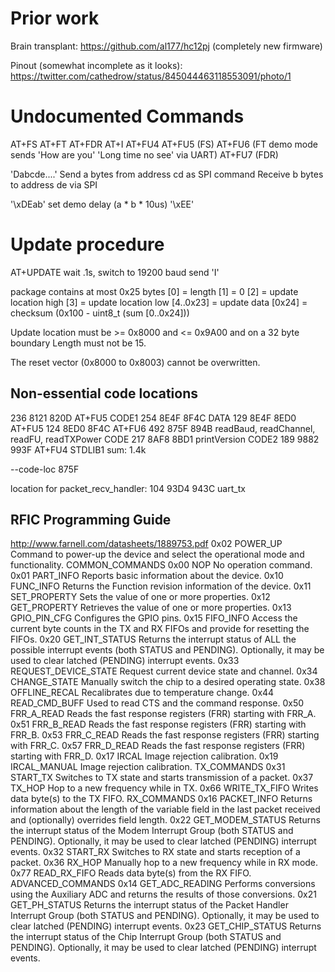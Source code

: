 # Prior work

Brain transplant: https://github.com/al177/hc12pj
(completely new firmware)

Pinout (somewhat incomplete as it looks):
https://twitter.com/cathedrow/status/845044463118553091/photo/1

# Undocumented Commands
AT+FS
AT+FT
AT+FDR
AT+I
AT+FU4
AT+FU5 (FS)
AT+FU6 (FT demo mode sends 'How are you' 'Long time no see' via UART)
AT+FU7 (FDR)

'Dabcde....'
Send a bytes from address cd as SPI command
Receive b bytes to address de via SPI

'\xDEab' set demo delay (a * b * 10us)
'\xEE'

# Update procedure

AT+UPDATE
wait .1s, switch to 19200 baud
send 'I'

package contains at most 0x25 bytes
[0] = length 
[1] = 0
[2] = update location high
[3] = update location low
[4..0x23] = update data
[0x24] = checksum (0x100 - uint8_t (sum [0..0x24]))

Update location must be >= 0x8000 and <= 0x9A00 and on a 32 byte boundary
Length must not be 15.

The reset vector (0x8000 to 0x8003) cannot be overwritten.

## Non-essential code locations
236 8121 820D AT+FU5                                       CODE1
254 8E4F 8F4C                                              DATA
  129 8E4F 8ED0 AT+FU5 
  124 8ED0 8F4C AT+FU6
492 875F 894B readBaud, readChannel, readFU, readTXPower   CODE
217 8AF8 8BD1 printVersion                                 CODE2
189 9882 993F AT+FU4                                       STDLIB1
sum: 1.4k

--code-loc 875F

location for packet_recv_handler:
104 93D4 943C uart_tx

## RFIC Programming Guide
http://www.farnell.com/datasheets/1889753.pdf
0x02 POWER_UP Command to power-up the device and select the operational
mode and functionality.
COMMON_COMMANDS
0x00 NOP No operation command.
0x01 PART_INFO Reports basic information about the device.
0x10 FUNC_INFO Returns the Function revision information of the device.
0x11 SET_PROPERTY Sets the value of one or more properties.
0x12 GET_PROPERTY Retrieves the value of one or more properties.
0x13 GPIO_PIN_CFG Configures the GPIO pins.
0x15 FIFO_INFO Access the current byte counts in the TX and RX FIFOs and provide for resetting the FIFOs.
0x20 GET_INT_STATUS Returns the interrupt status of ALL the possible interrupt events
(both STATUS and PENDING). Optionally, it may be used to
clear latched (PENDING) interrupt events.
0x33 REQUEST_DEVICE_STATE Request current device state and channel.
0x34 CHANGE_STATE Manually switch the chip to a desired operating state.
0x38 OFFLINE_RECAL Recalibrates due to temperature change.
0x44 READ_CMD_BUFF Used to read CTS and the command response.
0x50 FRR_A_READ Reads the fast response registers (FRR) starting with FRR_A.
0x51 FRR_B_READ Reads the fast response registers (FRR) starting with FRR_B.
0x53 FRR_C_READ Reads the fast response registers (FRR) starting with FRR_C.
0x57 FRR_D_READ Reads the fast response registers (FRR) starting with FRR_D.
0x17 IRCAL Image rejection calibration.
0x19 IRCAL_MANUAL Image rejection calibration.
TX_COMMANDS
0x31 START_TX Switches to TX state and starts transmission of a packet.
0x37 TX_HOP Hop to a new frequency while in TX.
0x66 WRITE_TX_FIFO Writes data byte(s) to the TX FIFO.
RX_COMMANDS
0x16 PACKET_INFO Returns information about the length of the variable field in the
last packet received and (optionally) overrides field length.
0x22 GET_MODEM_STATUS Returns the interrupt status of the Modem Interrupt Group (both
STATUS and PENDING). Optionally, it may be used to clear
latched (PENDING) interrupt events.
0x32 START_RX Switches to RX state and starts reception of a packet.
0x36 RX_HOP Manually hop to a new frequency while in RX mode.
0x77 READ_RX_FIFO Reads data byte(s) from the RX FIFO.
ADVANCED_COMMANDS
0x14 GET_ADC_READING Performs conversions using the Auxiliary ADC and returns the
results of those conversions.
0x21 GET_PH_STATUS Returns the interrupt status of the Packet Handler Interrupt
Group (both STATUS and PENDING). Optionally, it may be
used to clear latched (PENDING) interrupt events.
0x23 GET_CHIP_STATUS Returns the interrupt status of the Chip Interrupt Group (both
STATUS and PENDING). Optionally, it may be used to clear
latched (PENDING) interrupt events.


